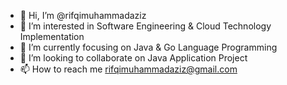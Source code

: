 - 👋 Hi, I’m @rifqimuhammadaziz
- 👀 I’m interested in Software Engineering & Cloud Technology Implementation
- 🌱 I’m currently focusing on Java & Go Language Programming
- 💞️ I’m looking to collaborate on Java Application Project
- 📫 How to reach me rifqimuhammadaziz@gmail.com

<!---
rifqimuhammadaziz/rifqimuhammadaziz is a ✨ special ✨ repository because its `README.md` (this file) appears on your GitHub profile.
You can click the Preview link to take a look at your changes.
--->
